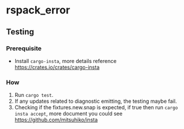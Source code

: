 # rspack_error

## Testing

### Prerequisite
- Install `cargo-insta`, more details reference https://crates.io/crates/cargo-insta

### How
1. Run `cargo test`.
2. If any updates related to diagnostic emitting, the testing maybe fail.
3. Checking if the fixtures.new.snap is expected, if true then run `cargo insta accept`, 
   more document you could see https://github.com/mitsuhiko/insta